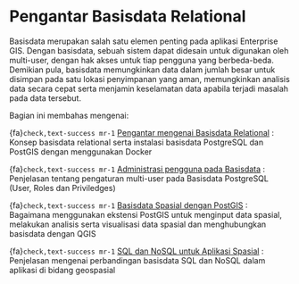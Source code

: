 # Pengantar Basisdata Relational

Basisdata merupakan salah satu elemen penting pada aplikasi Enterprise GIS. Dengan basisdata, sebuah sistem dapat didesain untuk digunakan oleh multi-user, dengan hak akses untuk tiap pengguna yang berbeda-beda. Demikian pula, basisdata memungkinkan data dalam jumlah besar untuk disimpan pada satu lokasi penyimpanan yang aman, memungkinkan analisis data secara cepat serta menjamin keselamatan data apabila terjadi masalah pada data tersebut.

Bagian ini membahas mengenai:

{fa}`check,text-success mr-1` [Pengantar mengenai Basisdata Relational](relationaldb)
: Konsep basisdata relational serta instalasi basisdata PostgreSQL dan PostGIS dengan menggunakan Docker  

{fa}`check,text-success mr-1` [Administrasi pengguna pada Basisdata](dbmanagement)
: Penjelasan tentang pengaturan multi-user pada Basisdata PostgreSQL (User, Roles dan Priviledges)

{fa}`check,text-success mr-1` [Basisdata Spasial dengan PostGIS](postgisquery)
: Bagaimana menggunakan ekstensi PostGIS untuk menginput data spasial, melakukan analisis serta visualisasi data spasial dan menghubungkan basisdata dengan QGIS

{fa}`check,text-success mr-1` [SQL dan NoSQL untuk Aplikasi Spasial](nosql)
: Penjelasan mengenai perbandingan basisdata SQL dan NoSQL dalam aplikasi di bidang geospasial
